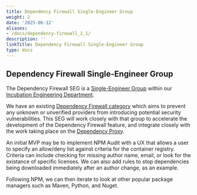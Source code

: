 ```yaml
---
title: Dependency Firewall Single-Engineer Group
weight: 2
date: '2025-06-12'
aliases:
- /docs/dependency-firewall_1_1/
description: ''
linkTitle: Dependency Firewall Single-Engineer Group
type: docs
---
```


## Dependency Firewall Single-Engineer Group

The Dependency Firewall SEG is a [Single-Engineer Group](/handbook/company/structure/#single-engineer-groups) within our [Incubation Engineering Department](/handbook/engineering/development/incubation/).

We have an existing [Dependency Firewall category](https://about.gitlab.com/direction/package/#dependency-firewall) which aims to prevent any unknown or unverified providers from introducing potential security vulnerabilities.  This SEG will work closely with that group to accelerate the development of the Dependency Firewall feature, and integrate closely with the work taking place on the [Dependency Proxy](https://about.gitlab.com/direction/package/#dependency-proxy).

An initial MVP may be to implement NPM Audit with a UX that allows a user to specify an allow/deny list against criteria for the container registry.  Criteria can include checking for missing author name, email, or look for the existance of specific licenses.  We can also add rules to stop dependencies being downloaded immediately after an author change, as an example.

Following NPM, we can then iterate to look at other popular package managers such as Maven, Python, and Nuget.

